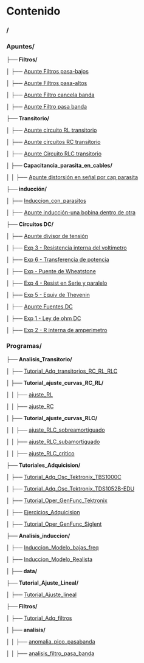 # Contenido 


### /

### Apuntes/

**├── Filtros/**

│   ├── [Apunte Filtros pasa-bajos](./Apuntes/Filtros/Apunte%20Filtros%20pasa-bajos.md)

│   ├── [Apunte Filtros pasa-altos](./Apuntes/Filtros/Apunte%20Filtros%20pasa-altos.md)

│   ├── [Apunte Filtro cancela banda](./Apuntes/Filtros/Apunte%20Filtro%20cancela%20banda.md)

│   ├── [Apunte Filtro pasa banda](./Apuntes/Filtros/Apunte%20Filtro%20pasa%20banda.md)

**├── Transitorio/**

│   ├── [Apunte circuito RL transitorio](./Apuntes/Transitorio/Apunte%20circuito%20RL%20transitorio.md)

│   ├── [Apunte circuitos RC transitorio](./Apuntes/Transitorio/Apunte%20circuitos%20RC%20transitorio.md)

│   ├── [Apunte Circuito RLC transitorio](./Apuntes/Transitorio/Apunte%20Circuito%20RLC%20transitorio.md)

**│   ├── Capacitancia_parasita_en_cables/**

│   │   ├── [Apunte distorsión en señal por cap parasita](./Apuntes/Transitorio/Capacitancia_parasita_en_cables/Apunte%20distorsión%20en%20señal%20por%20cap%20parasita.md)

**├── inducción/**

│   ├── [Induccion_con_parasitos](./Apuntes/inducción/Induccion_con_parasitos.md)

│   ├── [Apunte inducción-una bobina dentro de otra](./Apuntes/inducción/Apunte%20inducción-una%20bobina%20dentro%20de%20otra.md)

**├── Circuitos DC/**

│   ├── [Apunte divisor de tensión](./Apuntes/Circuitos%20DC/Apunte%20divisor%20de%20tensión.md)

│   ├── [Exp 3 - Resistencia interna del voltimetro](./Apuntes/Circuitos%20DC/Exp%203%20-%20Resistencia%20interna%20del%20voltimetro.md)

│   ├── [Exp 6 - Transferencia de potencia](./Apuntes/Circuitos%20DC/Exp%206%20-%20Transferencia%20de%20potencia.md)

│   ├── [Exp - Puente de Wheatstone](./Apuntes/Circuitos%20DC/Exp%20-%20Puente%20de%20Wheatstone.md)

│   ├── [Exp 4 - Resist en Serie y paralelo](./Apuntes/Circuitos%20DC/Exp%204%20-%20Resist%20en%20Serie%20y%20paralelo.md)

│   ├── [Exp 5 - Equiv de Thevenin](./Apuntes/Circuitos%20DC/Exp%205%20-%20Equiv%20de%20Thevenin.md)

│   ├── [Apunte Fuentes DC](./Apuntes/Circuitos%20DC/Apunte%20Fuentes%20DC.md)

│   ├── [Exp 1 - Ley de ohm DC](./Apuntes/Circuitos%20DC/Exp%201%20-%20Ley%20de%20ohm%20DC.md)

│   ├── [Exp 2 - R interna de amperimetro](./Apuntes/Circuitos%20DC/Exp%202%20-%20R%20interna%20de%20amperimetro.md)

### Programas/

**├── Analisis_Transitorio/**

│   ├── [Tutorial_Adq_transitorios_RC_RL_RLC](./Programas/Analisis_Transitorio/Tutorial_Adq_transitorios_RC_RL_RLC.ipynb)

**│   ├── Tutorial_ajuste_curvas_RC_RL/**

│   │   ├── [ajuste_RL](./Programas/Analisis_Transitorio/Tutorial_ajuste_curvas_RC_RL/ajuste_RL.ipynb)

│   │   ├── [ajuste_RC](./Programas/Analisis_Transitorio/Tutorial_ajuste_curvas_RC_RL/ajuste_RC.ipynb)

**│   ├── Tutorial_ajuste_curvas_RLC/**

│   │   ├── [ajuste_RLC_sobreamortiguado](./Programas/Analisis_Transitorio/Tutorial_ajuste_curvas_RLC/ajuste_RLC_sobreamortiguado.ipynb)

│   │   ├── [ajuste_RLC_subamortiguado](./Programas/Analisis_Transitorio/Tutorial_ajuste_curvas_RLC/ajuste_RLC_subamortiguado.ipynb)

│   │   ├── [ajuste_RLC_critico](./Programas/Analisis_Transitorio/Tutorial_ajuste_curvas_RLC/ajuste_RLC_critico.ipynb)

**├── Tutoriales_Adquicision/**

│   ├── [Tutorial_Adq_Osc_Tektronix_TBS1000C](./Programas/Tutoriales_Adquicision/Tutorial_Adq_Osc_Tektronix_TBS1000C.ipynb)

│   ├── [Tutorial_Adq_Osc_Tektronix_TDS1052B-EDU](./Programas/Tutoriales_Adquicision/Tutorial_Adq_Osc_Tektronix_TDS1052B-EDU.ipynb)

│   ├── [Tutorial_Oper_GenFunc_Tektronix](./Programas/Tutoriales_Adquicision/Tutorial_Oper_GenFunc_Tektronix.ipynb)

│   ├── [Ejercicios_Adquicision](./Programas/Tutoriales_Adquicision/Ejercicios_Adquicision.ipynb)

│   ├── [Tutorial_Oper_GenFunc_Siglent](./Programas/Tutoriales_Adquicision/Tutorial_Oper_GenFunc_Siglent.ipynb)

**├── Analisis_induccion/**

│   ├── [Induccion_Modelo_bajas_freq](./Programas/Analisis_induccion/Induccion_Modelo_bajas_freq.ipynb)

│   ├── [Induccion_Modelo_Realista](./Programas/Analisis_induccion/Induccion_Modelo_Realista.ipynb)

**│   ├── data/**

**├── Tutorial_Ajuste_Lineal/**

│   ├── [Tutorial_Ajuste_lineal](./Programas/Tutorial_Ajuste_Lineal/Tutorial_Ajuste_lineal.ipynb)

**├── Filtros/**

│   ├── [Tutorial_Adq_filtros](./Programas/Filtros/Tutorial_Adq_filtros.ipynb)

**│   ├── analisis/**

│   │   ├── [anomalia_pico_pasabanda](./Programas/Filtros/analisis/anomalia_pico_pasabanda.ipynb)

│   │   ├── [analisis_filtro_pasa_banda](./Programas/Filtros/analisis/analisis_filtro_pasa_banda.ipynb)

